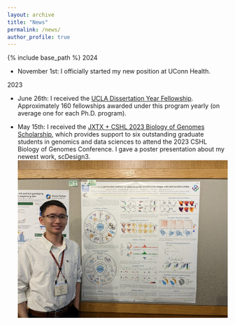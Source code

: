 ```yaml
---
layout: archive
title: "News"
permalink: /news/
author_profile: true
---
```


{% include base_path %}
2024
- November 1st: I officially started my new position at UConn Health.


2023
- June 26th: I received the [UCLA Dissertation Year Fellowship](https://grad.ucla.edu/funding/financial-aid/funding-for-continuing-students/dissertation-year-fellowship/). Approximately 160 fellowships awarded under this program yearly (on average one for each Ph.D. program).

- May 15th: I received the [JXTX + CSHL 2023 Biology of Genomes Scholarship](https://jxtxfoundation.org/news/2022-12-16-bg/), which provides support to six outstanding graduate students in genomics and data sciences to attend the 2023 CSHL Biology of Genomes Conference. I gave a poster presentation about my newest work, scDesign3.
![JXYX poster](/images/JXTX.jpg)